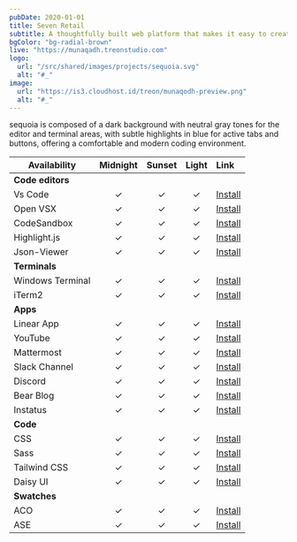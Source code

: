 ```yaml
---
pubDate: 2020-01-01
title: Seven Retail
subtitle: A thoughtfully built web platform that makes it easy to create impactful donation campaigns and manage charitable efforts, connecting generosity with genuine need
bgColor: "bg-radial-brown"
live: "https://munaqadh.treonstudio.com"
logo:
  url: "/src/shared/images/projects/sequoia.svg"
  alt: "#_"
image:
  url: "https://is3.cloudhost.id/treon/munaqodh-preview.png"
  alt: "#_"
---
```


sequoia is composed of a dark background with neutral gray tones for the editor and terminal areas, with subtle highlights in blue for active tabs and buttons, offering a comfortable and modern coding environment.

| Availability     | Midnight | Sunset | Light | Link                                                                                       |
| ---------------- | :------: | :----: | :---: | :----------------------------------------------------------------------------------------- |
| **Code editors** |          |        |       |                                                                                            |
| Vs Code          |    ✓     |   ✓    |   ✓   | [Install](vscode:extension/wicked-labs.wvsc-serendipity)                                   |
| Open VSX         |    ✓     |   ✓    |   ✓   | [Install](https://open-vsx.org/extension/wicked-labs/wvsc-serendipity)                     |
| CodeSandbox      |    ✓     |   ✓    |   ✓   | [Install](https://github.com/Serendipity-Theme/CodeSandbox)                                |
| Highlight.js     |    ✓     |   ✓    |   ✓   | [Install](https://github.com/Serendipity-Theme/highlight.js)                               |
| Json-Viewer      |    ✓     |   ✓    |   ✓   | [Install](https://github.com/Serendipity-Theme/json-viewer)                                |
| **Terminals**    |          |        |       |                                                                                            |
| Windows Terminal |    ✓     |   ✓    |   ✓   | [Install](https://github.com/Serendipity-Theme/windows-terminal)                           |
| iTerm2           |    ✓     |   ✓    |   ✓   | [Install](https://github.com/Serendipity-Theme/iterm)                                      |
| **Apps**         |          |        |       |                                                                                            |
| Linear App       |    ✓     |   ✓    |   ✓   | [Install](https://github.com/Serendipity-Theme/linear-app)                                 |
| YouTube          |    ✓     |   ✓    |   ✓   | [Install](https://github.com/Serendipity-Theme/youtube)                                    |
| Mattermost       |    ✓     |   ✓    |   ✓   | [Install](https://github.com/Serendipity-Theme/mattermost)                                 |
| Slack Channel    |    ✓     |   ✓    |   ✓   | [Install](https://github.com/Serendipity-Theme/slack-channel)                              |
| Discord          |    ✓     |   ✓    |   ✓   | [Install](https://github.com/Serendipity-Theme/discord)                                    |
| Bear Blog        |    ✓     |   ✓    |   ✓   | [Install](https://github.com/Serendipity-Theme/bear-blog)                                  |
| Instatus         |    ✓     |   ✓    |   ✓   | [Install](https://github.com/Serendipity-Theme/instatus)                                   |
| **Code**         |          |        |       |                                                                                            |
| CSS              |    ✓     |   ✓    |   ✓   | [Install](https://github.com/Serendipity-Theme/color-palette/blob/main/palette.css)        |
| Sass             |    ✓     |   ✓    |   ✓   | [Install](https://github.com/Serendipity-Theme/color-palette/blob/main/palettes.scss)      |
| Tailwind CSS     |    ✓     |   ✓    |   ✓   | [Install](https://github.com/Serendipity-Theme/color-palette/blob/main/tailwind.config.js) |
| Daisy UI         |    ✓     |   ✓    |   ✓   | [Install](https://github.com/Serendipity-Theme/daisy-ui)                                   |
| **Swatches**     |          |        |       |                                                                                            |
| ACO              |    ✓     |   ✓    |   ✓   | [Install](https://github.com/Serendipity-Theme/aco)                                        |
| ASE              |    ✓     |   ✓    |   ✓   | [Install](https://github.com/Serendipity-Theme/ase)                                        |

